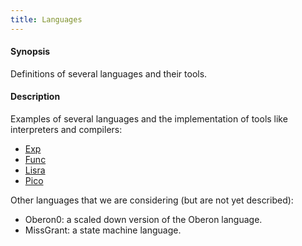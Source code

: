 ```yaml
---
title: Languages
---
```


#### Synopsis

Definitions of several languages and their tools.

#### Description

Examples of several languages and the implementation of tools like interpreters and compilers:
* [Exp](../../Recipes/Languages/Exp/index.md)
* [Func](../../Recipes/Languages/Func/index.md)
* [Lisra](../../Recipes/Languages/Lisra/index.md)
* [Pico](../../Recipes/Languages/Pico/index.md)

Other languages that we are considering (but are not yet described):

*  Oberon0: a scaled down version of the Oberon language.
*  MissGrant: a state machine language.



